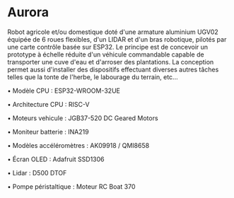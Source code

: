 # Aurora
Robot agricole et/ou domestique doté d'une armature aluminium UGV02 équipée de 6 roues flexibles, d'un LIDAR et d'un bras robotique, pilotés par une carte contrôle basée sur ESP32. Le principe est de concevoir un prototype à échelle réduite d'un véhicule commandable capable de transporter une cuve d'eau et d'arroser des plantations. La conception permet aussi d'installer des dispositifs effectuant diverses autres tâches telles que la tonte de l'herbe, le labourage du terrain, etc...

• Modèle CPU : ESP32-WROOM-32UE

• Architecture CPU : RISC-V

• Moteurs vehicule : JGB37-520 DC Geared Motors

• Moniteur batterie : INA219

• Modèles accéléromètres : AK09918 / QMI8658

• Écran OLED : Adafruit SSD1306

• Lidar : D500 DTOF

• Pompe péristaltique : Moteur RC Boat 370
